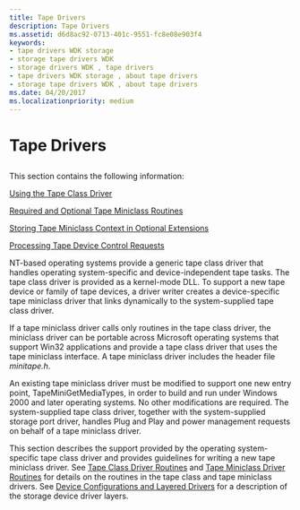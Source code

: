 ```yaml
---
title: Tape Drivers
description: Tape Drivers
ms.assetid: d6d8ac92-0713-401c-9551-fc8e08e903f4
keywords:
- tape drivers WDK storage
- storage tape drivers WDK
- storage drivers WDK , tape drivers
- tape drivers WDK storage , about tape drivers
- storage tape drivers WDK , about tape drivers
ms.date: 04/20/2017
ms.localizationpriority: medium
---
```


# Tape Drivers


## <span id="ddk_tape_drivers_kg"></span><span id="DDK_TAPE_DRIVERS_KG"></span>


This section contains the following information:

[Using the Tape Class Driver](using-the-tape-class-driver.md)

[Required and Optional Tape Miniclass Routines](required-and-optional-tape-miniclass-routines.md)

[Storing Tape Miniclass Context in Optional Extensions](storing-tape-miniclass-context-in-optional-extensions.md)

[Processing Tape Device Control Requests](processing-tape-device-control-requests.md)

NT-based operating systems provide a generic tape class driver that handles operating system-specific and device-independent tape tasks. The tape class driver is provided as a kernel-mode DLL. To support a new tape device or family of tape devices, a driver writer creates a device-specific tape miniclass driver that links dynamically to the system-supplied tape class driver.

If a tape miniclass driver calls only routines in the tape class driver, the miniclass driver can be portable across Microsoft operating systems that support Win32 applications and provide a tape class driver that uses the tape miniclass interface. A tape miniclass driver includes the header file *minitape.h*.

An existing tape miniclass driver must be modified to support one new entry point, TapeMiniGetMediaTypes, in order to build and run under Windows 2000 and later operating systems. No other modifications are required. The system-supplied tape class driver, together with the system-supplied storage port driver, handles Plug and Play and power management requests on behalf of a tape miniclass driver.

This section describes the support provided by the operating system-specific tape class driver and provides guidelines for writing a new tape miniclass driver. See [Tape Class Driver Routines](https://msdn.microsoft.com/library/windows/hardware/ff567959) and [Tape Miniclass Driver Routines](https://msdn.microsoft.com/library/windows/hardware/ff567970) for details on the routines in the tape class and tape miniclass drivers. See [Device Configurations and Layered Drivers](https://msdn.microsoft.com/library/windows/hardware/ff543100) for a description of the storage device driver layers.

 

 




